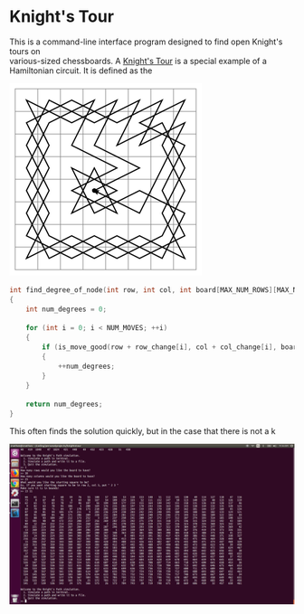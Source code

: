 # Knight's Tour

This is a command-line interface program designed to find open Knight's tours on <br>
various-sized chessboards.  A <a href="https://en.wikipedia.org/wiki/Knight%27s_tour ">Knight's Tour</a> is a special example of a Hamiltonian circuit. It is defined as the   

<img src="photos/example_knights_tour.png" alt="Knight's Tour"> </img>




```C++
int find_degree_of_node(int row, int col, int board[MAX_NUM_ROWS][MAX_NUM_COLS])
{
    int num_degrees = 0;

    for (int i = 0; i < NUM_MOVES; ++i)
    {
        if (is_move_good(row + row_change[i], col + col_change[i], board))
        {
            ++num_degrees;
        }
    }

    return num_degrees;
}
```

This often finds the solution quickly, but in the case that there is not a k

<img src="photos/cli_knights_tour_1.png" alt="Knight's Tour"> 